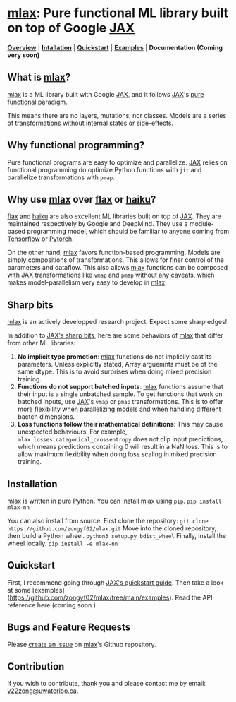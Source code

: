# [mlax]: Pure functional ML library built on top of Google [JAX]

[**Overview**](#overview)
| [**Intallation**](#installation)
| [**Quickstart**](#quickstart)
| [**Examples**](https://github.com/zongyf02/mlax/tree/main/examples)
| **Documentation (Coming very soon)**

## What is [mlax]?<a id="overview"></a>
[mlax] is a ML library built with Google [JAX], and it follows [JAX]'s
[pure functional paradigm](https://jax.readthedocs.io/en/latest/notebooks/Common_Gotchas_in_JAX.html#pure-functions).

This means there are no layers, mutations, nor classes. Models are a series of
transformations without internal states or side-effects.

## Why functional programming?
Pure functional programs are easy to optimize and parallelize. [JAX] relies on
functional programming do optimize Python functions with `jit` and parallelize
transformations with `pmap`.

## Why use [mlax] over [flax] or [haiku]?
[flax] and [haiku] are also excellent ML libraries built on top of [JAX]. They
are maintained respectively by Google and DeepMind. They use a module-based
programming model, which should be familiar to anyone coming from [Tensorflow] 
or [Pytorch].

On the other hand, [mlax] favors function-based programming. Models are simply
compositions of transformations. This allows for finer control of the parameters
and dataflow. This also allows [mlax] functions can be composed with [JAX]
transformations like `vmap` and `pmap` without any caveats, which makes
model-parallelism very easy to develop in [mlax].

## Sharp bits<a id="sharp-bits"></a>
[mlax] is an actively developped research project. Expect some sharp edges!

In addition to [JAX's sharp bits](https://jax.readthedocs.io/en/latest/notebooks/Common_Gotchas_in_JAX.html),
here are some behaviors of [mlax] that differ from other ML libraries:
1.  **No implicit type promotion**: [mlax] functions do not implicily cast its
parameters. Unless explicitly stated, Array arguemnts must be of the same dtype.
This is to avoid surprises when doing mixed precision training.
2. **Functions do not support batched inputs**: [mlax] functions assume that
their input is a single unbatched sample. To get functions that work on batched
inputs, use [JAX]'s `vmap` or `pmap` transformations. This is to offer more
flexibility when parallelizing models and when handling different bactch
dimensions.
3. **Loss functions follow their mathematical definitions**: This may cause
unexpected behaviours. For example, `mlax.losses.categorical_crossentropy` does
not clip input predictions, which means predictions containing 0 will result in
a NaN loss. This is to allow maximum flexibility when doing loss scaling in
mixed precision training.

## Installation<a id="installation"></a>
[mlax] is written in pure Python. You can install [mlax] using `pip`.
```pip install mlax-nn```

You can also install from source. First clone the repository:
```git clone https://github.com/zongyf02/mlax.git```
Move into the cloned repository, then build a Python wheel.
```python3 setup.py bdist_wheel```
Finally, install the wheel locally.
```pip install -e mlax-nn```

## Quickstart<a id="quickstart"></a>
First, I recommend going through [JAX's quickstart guide](https://jax.readthedocs.io/en/latest/notebooks/quickstart.html).
Then take a look at some [examples] (https://github.com/zongyf02/mlax/tree/main/examples).
Read the API reference here (coming soon.)

## Bugs and Feature Requests
Please [create an issue](https://github.com/zongyf02/mlax/issues) on [mlax]'s
Github repository.

## Contribution
If you wish to contribute, thank you and please contact me by email:
y22zong@uwaterloo.ca.

[mlax]: https://github.com/zongyf02/mlax
[JAX]: https://github.com/google/jax
[flax]: https://github.com/google/flax
[haiku]: https://github.com/deepmind/dm-haiku
[Tensorflow]: https://www.tensorflow.org/
[Pytorch]: https://pytorch.org/

